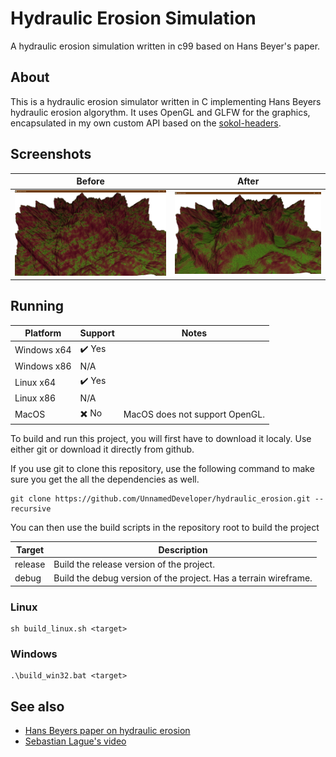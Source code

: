 # Hydraulic Erosion Simulation

A hydraulic erosion simulation written in c99 based on Hans Beyer's paper.

## About

This is a hydraulic erosion simulator written in C implementing Hans Beyers hydraulic erosion algorythm. It uses OpenGL and GLFW for the graphics, encapsulated in my own custom API based on the [sokol-headers](https://github.com/floooh/sokol).

## Screenshots

| Before                                            | After                                           |
| ------------------------------------------------- | ----------------------------------------------- |
| ![Before terrain 1](res/screenshots/before_1.png) | ![After terrain 1](res/screenshots/after_1.png) |

## Running

| Platform    | Support                     | Notes                          |
| ----------- | --------------------------- | ------------------------------ |
| Windows x64 | :heavy_check_mark: Yes      |                                |
| Windows x86 | N/A                         |                                |
| Linux x64   | :heavy_check_mark: Yes      |                                |
| Linux x86   | N/A                         |                                |
| MacOS       | :heavy_multiplication_x: No | MacOS does not support OpenGL. |

To build and run this project, you will first have to download it localy. Use either git or download it directly from github.

If you use git to clone this repository, use the following command to make sure you get the all the dependencies as well.

```
git clone https://github.com/UnnamedDeveloper/hydraulic_erosion.git --recursive
```

You can then use the build scripts in the repository root to build the project

| Target  | Description                                                      |
| ------- | ---------------------------------------------------------------- |
| release | Build the release version of the project.                        |
| debug   | Build the debug version of the project. Has a terrain wireframe. |

### Linux

```
sh build_linux.sh <target>
```

### Windows

```
.\build_win32.bat <target>
```

## See also

- [Hans Beyers paper on hydraulic erosion](Implementation%20of%20a%20method%20for%20hydraulic%20erosion.pdf)
- [Sebastian Lague's video](https://www.youtube.com/watch?v=eaXk97ujbPQ)
